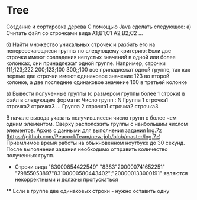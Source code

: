 # Tree
Создание и сортировка дерева
С помощью Java сделать следующее:
а) Считать файл со строчками вида
A1;B1;C1
A2;B2;C2
...

б) Найти множество уникальных строчек и разбить его на непересекающиеся группы по следующему критерию:
Если две строчки имеют совпадения непустых значений в одной или более колонках, они принадлежат одной группе. 
Например, строчки
111;123;222
200;123;100
300;;100
все принадлежат одной группе, так как первые две строчки имеют одинаковое значение 123 во второй колонке, а две последние одинаковое значение 100 в третьей колонке

в) Вывести полученные группы (с размером группы более 1 строки) в файл в следующем формате:
Число групп : N
Группа 1
строчка1
строчка2
строчка3
...
Группа 2 
строчка1
строчка2
строчка3

В начале вывода указать получившиееся число групп с более чем одним элементом.
Сверху расположить группы с наибольшим числом элементов.
Архив с данными для выполнения задания lng.7z (https://github.com/PeacockTeam/new-job/blob/master/lng.7z)
Приемлимое время работы на обыкновенном ноутбуке до 30 секунд.
После выполнения задания необходимо отправить количество полученных групп.

* Строки вида
 "83000854422549"
 "8383"200000741652251"
 "79855053897"83100000580443402";"200000133000191"
 являются некорректными и должны пропускаться

** Если в группе две одинаковых строки - нужно оставить одну
